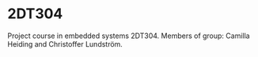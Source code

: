 # 2DT304

Project course in embedded systems 2DT304. 
Members of group: Camilla Heiding and Christoffer Lundström.
